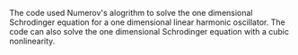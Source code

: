 The code used Numerov's alogrithm to solve the one dimensional Schrodinger equation for a one dimensional linear harmonic oscillator. The code can also solve the one dimensional Schrodinger equation with a cubic nonlinearity.
